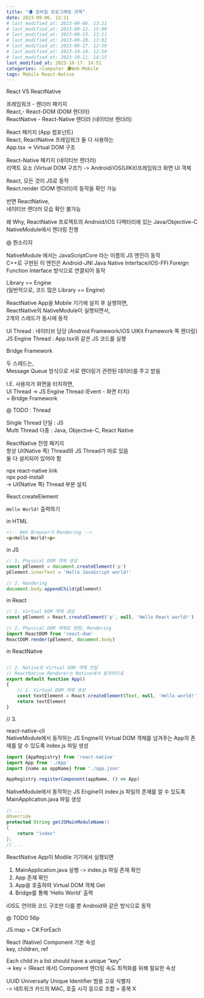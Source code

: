 ```yaml
---
title: "🌘 모바일 프로그래밍 과목"
date: 2023-09-06. 13:21
# last_modified_at: 2023-09-06. 13:21
# last_modified_at: 2023-09-12. 15:09
# last_modified_at: 2023-09-13. 13:11
# last_modified_at: 2023-09-20. 13:02
# last_modified_at: 2023-09-27. 12:59
# last_modified_at: 2023-10-10. 12:59
# last_modified_at: 2023-10-11. 14:15
last_modified_at: 2023-10-17. 14:51
categories: ⭐Computer 🌘Web-Mobile
tags: Mobile React-Native
---
```


React VS ReactNative  

프레임워크 - 렌더러 패키지  
React,- React-DOM (DOM 렌더러)  
ReactNative - React-Native 렌더러 (네이티브 렌더러)

React 패키지 (App 컴포넌트)  
React, ReactNative 프레임워크 둘 다 사용하는  
App.tsx -> Virtual DOM 구조  

React-Native 패키지 (네이티브 렌더러)  
리액트 요소 (Virtual DOM 구조?) -> Android/iOS(UIKit)프레임워크 화면 UI 객체

React, 모든 것이 JS로 동작  
React.render (DOM 렌더러)의 동작을 확인 가능  

반면 ReactNative,  
네이티브 렌더러 모습 확인 불가능  

왜 Why, ReactNative 프로젝트의 Android/iOS 디렉터리에 있는 Java/Objective-C NativeModule에서 렌더링 진행  

@ 뭔소리지  

NativeModule 에서는 JavaScriptCore 라는 이름의 JS 엔진이 동작  
C++로 구현된 이 엔진은 Android-JNI Java Native Interface/iOS-FFI Foreign Function Interface 방식으로 연결되어 동작  

Library == Engine  
(일반적으로, 코드 많은 Library == Engine)  

ReactNative App을 Mobile 기기에 설치 후 실행하면,  
ReactNative의 NativeModule이 실행되면서,  
2개의 스레드가 동시에 동작  

UI Thread : 네이티브 담당 (Android Framework/iOS UIKit Framework 쪽 렌더링)  
JS Engine Thread : App.tsx와 같은 JS 코드를 실행  

Bridge Framework  

두 스레드는,  
Message Queue 방식으로 서로 렌더링가 관련된 데이터를 주고 받음  

I.E. 사용자가 화면을 터치하면,  
UI Thread -> JS Engine Thread (Event - 화면 터치)  
= Bridge Framework  

@ TODO : Thread  

Single Thread 단일 : JS  
Multi Thread 다중 : Java, Objective-C, React Native  

ReactNative 전영 패키지  
항상 UI(Native 쪽) Thread와 JS Thread가 따로 있음  
둘 다 설치되어 있어야 함  

npx react-native link  
npx pod-install  
-> UI(Native 쪽) Thread 부분 설치  

React.createElement  

`Hello World!` 출력하기  

in HTML  

```html
<!-- Web Browser가 Rendering -->
<p>Hello World!<p>
```

in JS  

```js
// 1. Physical DOM 객체 생성
const pElement = document.createElement('p')
pElement.innerText = 'Hello JavaScript world!'

// 2. Rendering
document.body.appendChild(pElement)
```

in React  

```js
// 1. Virtual DOM 객체 생성
const pElement = React.createElement('p', null, 'Hello React world!')

// 2. Physical DOM 객체로 변환, Rendering
import ReactDOM from 'react-dom'
ReactDOM.render(pElement, document.body)
```

in ReactNative  

```js

// 2. Native로 Virtual DOM 객체 전달
// ReactNative Renderer는 Native에서 동작하므로
export default function App()
{
	// 1. Virtual DOM 객체 생성
	const textElement = React.createElement(Text, null, 'Hello world!')
	return textElement
}
```

// 3.

react-native-cli  
NativeModule에서 동작하는 JS Engine이 Virtual DOM 객체를 넘겨주는 App의 존재를 알 수 있도록 index.js 파일 생성  

```js
import {AppRegistry} from 'react-native'
import App from './App'
import {name as appName} from './app.json'

AppRegistry.registerComponent(appName, () => App)
```

NativeModule에서 동작하는 JS Engine이 index.js 파일의 존재를 알 수 있도록 MainApplication.java 파일 생성

```java
// ...
@Override
protected String getJSMainModuleName()
{
	return "index"
};
// ...
```

ReactNative App이 Modile 기기에서 실행되면  

1. MainApplication.java 실행 -> index.js 파일 존재 확인
2. App 존재 확인
3. App을 호출하여 Virtual DOM 객체 Get
4. Bridge를 통해 'Hello World' 출력

iOS도 언어와 코드 구조만 다를 뿐 Android와 같은 방식으로 동작  

@ TODO 56p  

JS.map = C#.ForEach  

React (Native) Component 기본 속성  
key, children, ref  

Each child in a list should have a unique "key"  
-> key = (React 에서) Component 렌더링 속도 최적화를 위해 필요한 속성  

UUID Universally Unique Identifier 범용 고유 식별자  
-> 네트워크 카드의 MAC, 호출 시각 등으로 조합 = 중복 X  
